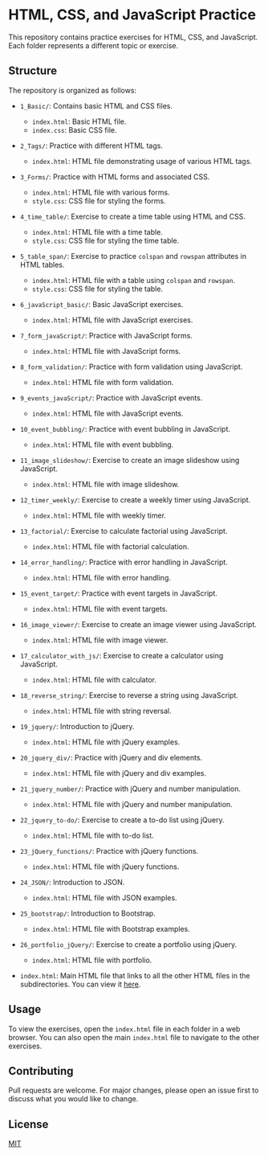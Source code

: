 # HTML, CSS, and JavaScript Practice

This repository contains practice exercises for HTML, CSS, and JavaScript. Each folder represents a different topic or exercise.

## Structure

The repository is organized as follows:

- `1_Basic/`: Contains basic HTML and CSS files.
    - `index.html`: Basic HTML file.
    - `index.css`: Basic CSS file.

- `2_Tags/`: Practice with different HTML tags.
    - `index.html`: HTML file demonstrating usage of various HTML tags.

- `3_Forms/`: Practice with HTML forms and associated CSS.
    - `index.html`: HTML file with various forms.
    - `style.css`: CSS file for styling the forms.

- `4_time_table/`: Exercise to create a time table using HTML and CSS.
    - `index.html`: HTML file with a time table.
    - `style.css`: CSS file for styling the time table.

- `5_table_span/`: Exercise to practice `colspan` and `rowspan` attributes in HTML tables.
    - `index.html`: HTML file with a table using `colspan` and `rowspan`.
    - `style.css`: CSS file for styling the table.

- `6_javaScript_basic/`: Basic JavaScript exercises.
    - `index.html`: HTML file with JavaScript exercises.

- `7_form_javaScript/`: Practice with JavaScript forms.
    - `index.html`: HTML file with JavaScript forms.

- `8_form_validation/`: Practice with form validation using JavaScript.
    - `index.html`: HTML file with form validation.

- `9_events_javaScript/`: Practice with JavaScript events.
    - `index.html`: HTML file with JavaScript events.

- `10_event_bubbling/`: Practice with event bubbling in JavaScript.
    - `index.html`: HTML file with event bubbling.

- `11_image_slideshow/`: Exercise to create an image slideshow using JavaScript.
    - `index.html`: HTML file with image slideshow.

- `12_timer_weekly/`: Exercise to create a weekly timer using JavaScript.
    - `index.html`: HTML file with weekly timer.

- `13_factorial/`: Exercise to calculate factorial using JavaScript.
    - `index.html`: HTML file with factorial calculation.

- `14_error_handling/`: Practice with error handling in JavaScript.
    - `index.html`: HTML file with error handling.

- `15_event_target/`: Practice with event targets in JavaScript.
    - `index.html`: HTML file with event targets.

- `16_image_viewer/`: Exercise to create an image viewer using JavaScript.
    - `index.html`: HTML file with image viewer.

- `17_calculator_with_js/`: Exercise to create a calculator using JavaScript.
    - `index.html`: HTML file with calculator.

- `18_reverse_string/`: Exercise to reverse a string using JavaScript.
    - `index.html`: HTML file with string reversal.

- `19_jquery/`: Introduction to jQuery.
    - `index.html`: HTML file with jQuery examples.

- `20_jquery_div/`: Practice with jQuery and div elements.
    - `index.html`: HTML file with jQuery and div examples.

- `21_jquery_number/`: Practice with jQuery and number manipulation.
    - `index.html`: HTML file with jQuery and number manipulation.

- `22_jquery_to-do/`: Exercise to create a to-do list using jQuery.
    - `index.html`: HTML file with to-do list.

- `23_jQuery_functions/`: Practice with jQuery functions.
    - `index.html`: HTML file with jQuery functions.

- `24_JSON/`: Introduction to JSON.
    - `index.html`: HTML file with JSON examples.

- `25_bootstrap/`: Introduction to Bootstrap.
    - `index.html`: HTML file with Bootstrap examples.

- `26_portfolio_jQuery/`: Exercise to create a portfolio using jQuery.
    - `index.html`: HTML file with portfolio.

- `index.html`: Main HTML file that links to all the other HTML files in the subdirectories. You can view it [here](https://anonys6.github.io/INT219-Front-End-Programs/).

## Usage

To view the exercises, open the `index.html` file in each folder in a web browser. You can also open the main `index.html` file to navigate to the other exercises.

## Contributing

Pull requests are welcome. For major changes, please open an issue first to discuss what you would like to change.

## License

[MIT](https://choosealicense.com/licenses/mit/)